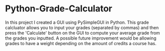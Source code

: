 # Python-Grade-Calculator
In this project I created a GUI using PySimpleGUI in Python. This grade calcluator allows you to input your grades (separated by commas) and then press the 'Calculate' button on the GUI to compute your average grade from the grades you inputted. A possible future improvement would be allowing grades to have a weight depending on the amount of credits a course has.
